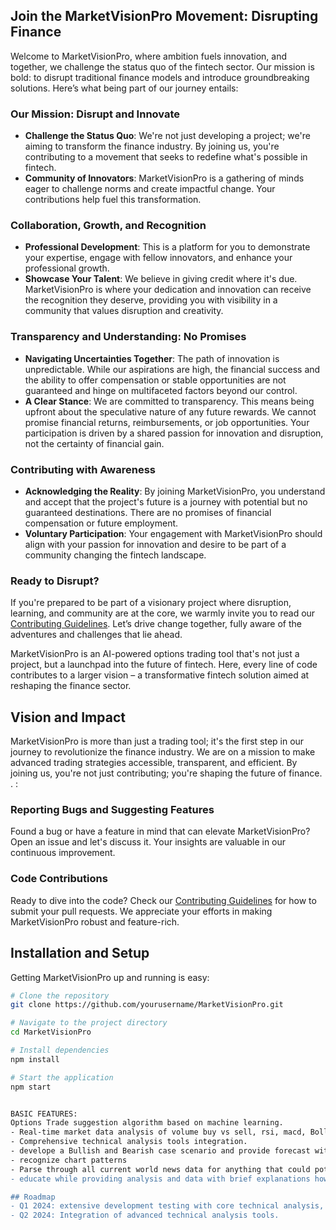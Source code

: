 ## Join the MarketVisionPro Movement: Disrupting Finance

Welcome to MarketVisionPro, where ambition fuels innovation, and together, we challenge the status quo of the fintech sector. Our mission is bold: to disrupt traditional finance models and introduce groundbreaking solutions. Here’s what being part of our journey entails:

### Our Mission: Disrupt and Innovate
- **Challenge the Status Quo**: We're not just developing a project; we're aiming to transform the finance industry. By joining us, you're contributing to a movement that seeks to redefine what's possible in fintech.
- **Community of Innovators**: MarketVisionPro is a gathering of minds eager to challenge norms and create impactful change. Your contributions help fuel this transformation.

### Collaboration, Growth, and Recognition
- **Professional Development**: This is a platform for you to demonstrate your expertise, engage with fellow innovators, and enhance your professional growth.
- **Showcase Your Talent**: We believe in giving credit where it's due. MarketVisionPro is where your dedication and innovation can receive the recognition they deserve, providing you with visibility in a community that values disruption and creativity.

### Transparency and Understanding: No Promises
- **Navigating Uncertainties Together**: The path of innovation is unpredictable. While our aspirations are high, the financial success and the ability to offer compensation or stable opportunities are not guaranteed and hinge on multifaceted factors beyond our control.
- **A Clear Stance**: We are committed to transparency. This means being upfront about the speculative nature of any future rewards. We cannot promise financial returns, reimbursements, or job opportunities. Your participation is driven by a shared passion for innovation and disruption, not the certainty of financial gain.

### Contributing with Awareness
- **Acknowledging the Reality**: By joining MarketVisionPro, you understand and accept that the project's future is a journey with potential but no guaranteed destinations. There are no promises of financial compensation or future employment.
- **Voluntary Participation**: Your engagement with MarketVisionPro should align with your passion for innovation and desire to be part of a community changing the fintech landscape.

### Ready to Disrupt?
If you're prepared to be part of a visionary project where disruption, learning, and community are at the core, we warmly invite you to read our [Contributing Guidelines](CONTRIBUTING.md). Let’s drive change together, fully aware of the adventures and challenges that lie ahead.


 MarketVisionPro is an AI-powered options trading tool that's not just a project, but a launchpad into the future of fintech. Here, every line of code contributes to a larger vision – a transformative fintech solution aimed at reshaping the finance sector.

## Vision and Impact

MarketVisionPro is more than just a trading tool; it's the first step in our journey to revolutionize the finance industry. We are on a mission to make advanced trading strategies accessible, transparent, and efficient. By joining us, you're not just contributing; you're shaping the future of finance.
.
:

### Reporting Bugs and Suggesting Features

Found a bug or have a feature in mind that can elevate MarketVisionPro? Open an issue and let's discuss it. Your insights are valuable in our continuous improvement.

### Code Contributions

Ready to dive into the code? Check our [Contributing Guidelines](CONTRIBUTING.md) for how to submit your pull requests. We appreciate your efforts in making MarketVisionPro robust and feature-rich.

## Installation and Setup

Getting MarketVisionPro up and running is easy:

```bash
# Clone the repository
git clone https://github.com/yourusername/MarketVisionPro.git

# Navigate to the project directory
cd MarketVisionPro

# Install dependencies
npm install

# Start the application
npm start


BASIC FEATURES:
Options Trade suggestion algorithm based on machine learning.
- Real-time market data analysis of volume buy vs sell, rsi, macd, Bollinger bands, 9ma,21ma,50ma,100ma,200ma, parse data for open high low close prices, support resistance and levels of importance, pivot point calculations, and importance of current position of price and moving averages. 
- Comprehensive technical analysis tools integration.
- develope a Bullish and Bearish case scenario and provide forecast with description of what data used to develope hypothesis.
- recognize chart patterns
- Parse through all current world news data for anything that could potentially effect price in any way and describe what and why it's important.
- educate while providing analysis and data with brief explanations how it came to conclusion and why this is important it whatever is relevant.

## Roadmap
- Q1 2024: extensive development testing with core technical analysis, trading suggestion features.
- Q2 2024: Integration of advanced technical analysis tools.

